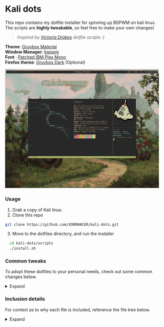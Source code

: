 # Kali dots

This repo contains my dotfile installer for spinning up BSPWM on kali linux. The scripts are **highly tweakable**, so feel free to make your own changes!

> _Inspired by [Victoria Drakes](https://github.com/victoriadrake/dotfiles/tree/ubuntu-19.10/scripts) dotfile scripts :)_  

**Theme**: [Gruvbox Material](https://github.com/TheGreatMcPain/gruvbox-material-gtk)  
**Window Manager**: [bspwm](https://github.com/baskerville/bspwm)  
**Font** : [Patched IBM Plex Mono](https://github.com/ryanoasis/nerd-fonts/tree/master/patched-fonts/IBMPlexMono)  
**Firefox theme**: [Gruvbox Dark](https://addons.mozilla.org/en-US/firefox/addon/gruvbox-medium-dark/?utm_source=addons.mozilla.org&utm_medium=referral&utm_content=search) (Optional)  

![scrot](https://github.com/XORMANCER/kali-dots/blob/main/screenshot.png)

### Usage
1. Grab a copy of Kali linux.
2. Clone this repo
  ```bash
  git clone https://github.com/XORMANCER/kali-dots.git
  ```
3. Move to the dotfiles directory, and run the installer
```bash
  cd kali-dots/scripts
  ./install.sh
```

### Common tweaks

To adopt these dotfiles to your personal needs, check out some common changes below.

<details>
  <summary>Expand</summary>
  
  #### Wallpapers and user pictures
  The user icon and background files can be found at `.greeter/mug.png`, `.greeter/lock.png`, and `.greeter/background.png`.
  
  #### GTK and icon themes 
  Parameters are set within `.gtkrc-2.0` and `.config/gtk-3.0/settings.ini`.
  
  #### Virtual Machine support
  For VMWare users, copy and paste support can be enabled by uncommenting the following line in `.config/bspwm/bsprc`. This is enabled by default.
  ```bash
  #vmware-user-suid-wrapper &
  ```
  #### HiDPI
  If you have a monitor which utilizes a HiDPI resolution, alacritty may not properly scale itself. Increasing the multiplier within `.config/alacritty/alacritty.yml` may help.
  ```bash
  WINIT_X11_SCALE_FACTOR: "1"
  ```
  #### Polybar
  The width is set by default to a percentage of your monitors resolution. To manaually set a width, modify the following within `.config/polybar.config.ini`.
  ```bash
  [bar/main]
  #EDIT FOR YOUR MONITOR
  width = 99%
  height = 32px
  ```

</details>
  
### Inclusion details

For context as to why each file is included, reference the file tree below.

<details>
  <summary>Expand</summary>
  
  #### root (/)
  * `.gtkrc-2.0` - Sets the gruvbox theme
  * `.tmux.conf` - Tmux package manager and sane defaults
    * CTRL + SPACE
      * New prefix key
    * VIM bindings for pane movement (h,j,k,l) and pane resizing by holding prefix
  
  #### .config folder (.config)
  * `/alacritty` - Contains tweaks for gruvbox theme
  * `/bspwm` - Window manager
  * `/gtk-3.0` - Sets the gruvbox GTK theme
  * `/nvim` - LazyVIM, gruvbox theme
  * `/picom` - Default picom with rounded borders
  * `/polybar` - Status bar
  * `/sxhkd` - Keybind handler
    * SUPER + SPACE
      * launches Rofi w/ Gruvbox theme
    * SUPER + RETURN
      * launches Alacritty

  #### .greeter folder (.greeter)
  * `lightdm-gtk-greeter.conf` - Contains tweaks for the lightdm greeter (default login screen)
  * `mug.png` - User icon
  * `background.png` - Desktop background
  * `lock.png` - Lockscreen background
  
  #### scripts (/scripts)
  * `copy.sh` - Called by `install.sh`, copies user file(s) to proper location(s).
  * `install.sh` - Automated installer, installs user programs within `/scripts/programs`.
   
  #### programs (/scripts/programs)
  * `<FILENAME>.sh` - A shell script for installing programs outside of APT, called by `install.sh`.
    * Current programs:
      * neovim, oh-my-zsh, pokemon-colorscripts, tmux TPM

</details>
